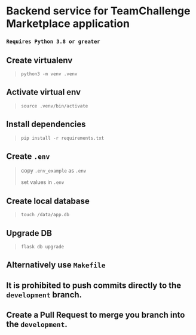 # Backend service for TeamChallenge Marketplace application

### `Requires Python 3.8 or greater`

## Create virtualenv
> `python3 -m venv .venv`

## Activate virtual env
> `source .venv/bin/activate`

## Install dependencies
> `pip install -r requirements.txt`

## Create `.env`
> copy `.env_example` as `.env`
>
> set values in `.env`

## Create local database
> `touch /data/app.db`

## Upgrade DB
> `flask db upgrade`

## Alternatively use `Makefile`

## It is prohibited to push commits directly to the `development` branch.
## Create a Pull Request to merge you branch into the `development`. 
